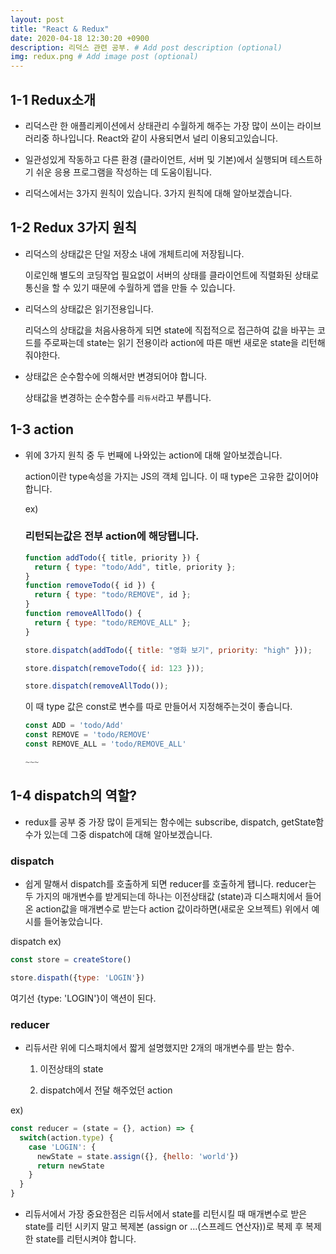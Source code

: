 ```yaml
---
layout: post
title: "React & Redux"
date: 2020-04-18 12:30:20 +0900
description: 리덕스 관련 공부. # Add post description (optional)
img: redux.png # Add image post (optional)
---
```


## 1-1 Redux소개

- 리덕스란 한 애플리케이션에서 상태관리 수월하게 해주는 가장 많이 쓰이는 라이브러리중 하나입니다. React와 같이 사용되면서 널리 이용되고있습니다.

* 일관성있게 작동하고 다른 환경 (클라이언트, 서버 및 기본)에서 실행되며 테스트하기 쉬운 응용 프로그램을 작성하는 데 도움이됩니다.

- 리덕스에서는 3가지 원칙이 있습니다. 3가지 원칙에 대해 알아보겠습니다.

## 1-2 Redux 3가지 원칙

- 리덕스의 상태값은 단일 저장소 내에 개체트리에 저장됩니다.

  이로인해 별도의 코딩작업 필요없이 서버의 상태를 클라이언트에 직렬화된 상태로 통신을 할 수 있기 때문에 수월하게 앱을 만들 수 있습니다.

- 리덕스의 상태값은 읽기전용입니다.

  리덕스의 상태값을 처음사용하게 되면 state에 직접적으로 접근하여 값을 바꾸는 코드를 주로짜는데 state는 읽기 전용이라 action에 따른 매번 새로운 state을 리턴해줘야한다.

- 상태값은 순수함수에 의해서만 변경되어야 합니다.

  상태값을 변경하는 순수함수를 `리듀서`라고 부릅니다.

## 1-3 action

- 위에 3가지 원칙 중 두 번째에 나와있는 action에 대해 알아보겠습니다.

  action이란 type속성을 가지는 JS의 객체 입니다.
  이 때 type은 고유한 값이어야 합니다.

  ex)
  
  ### 리턴되는값은 전부 action에 해당됍니다.

  ```javascript
  function addTodo({ title, priority }) {
    return { type: "todo/Add", title, priority };
  }
  function removeTodo({ id }) {
    return { type: "todo/REMOVE", id };
  }
  function removeAllTodo() {
    return { type: "todo/REMOVE_ALL" };
  }

  store.dispatch(addTodo({ title: "영화 보기", priority: "high" }));

  store.dispatch(removeTodo({ id: 123 }));

  store.dispatch(removeAllTodo());
  ```

  이 때 type 값은 const로 변수를 따로 만들어서 지정해주는것이 좋습니다.

  ```javascript
  const ADD = 'todo/Add'
  const REMOVE = 'todo/REMOVE'
  const REMOVE_ALL = 'todo/REMOVE_ALL'

  ~~~
  ```
## 1-4 dispatch의 역할?

- redux를 공부 중 가장 많이 듣게되는 함수에는 subscribe, dispatch, getState함수가 있는데 그중 dispatch에 대해 알아보겠습니다.

### dispatch
 - 쉽게 말해서 dispatch를 호출하게 되면 reducer를 호출하게 됍니다. reducer는 두 가지의 매개변수를 받게되는데 하나는 이전상태값 (state)과 디스패치에서 들어온 action값을 매개변수로 받는다 action 값이라하면(새로운 오브젝트) 위에서 예시를 들어놓았습니다.


dispatch ex)

```javascript
const store = createStore()

store.dispath({type: 'LOGIN'})
```


여기선 {type: 'LOGIN'}이 액션이 된다.

### reducer

- 리듀서란 위에 디스패치에서 짧게 설명했지만 2개의 매개변수를 받는 함수.
   
   1. 이전상태의 state

  2. dispatch에서 전달 해주었던 action

ex)

```javascript
const reducer = (state = {}, action) => {
  switch(action.type) {
    case 'LOGIN': {
      newState = state.assign({}, {hello: 'world'})
      return newState
    }
  }
}
```
* 리듀서에서 가장 중요한점은 리듀서에서 state를 리턴시킬 때 매개변수로 받은 state를 리턴 시키지 말고 복제본 (assign or ...(스프레드 연산자))로 복제 후 복제한 state를 리턴시켜야 합니다.